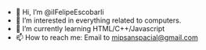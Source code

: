 - 👋 Hi, I’m @iIFelipeEscobarIi
- 👀 I’m interested in everything related to computers.
- 🌱 I’m currently learning HTML/C++/Javascript
- 📫 How to reach me: Email to mipsanspacial@gmail.com

<!---
iIFelipeEscobarIi/iIFelipeEscobarIi is a ✨ special ✨ repository because its `README.md` (this file) appears on your GitHub profile.
You can click the Preview link to take a look at your changes.
--->
